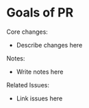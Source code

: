 # Goals of PR

Core changes:

- Describe changes here

Notes:

- Write notes here

Related Issues:

- Link issues here
